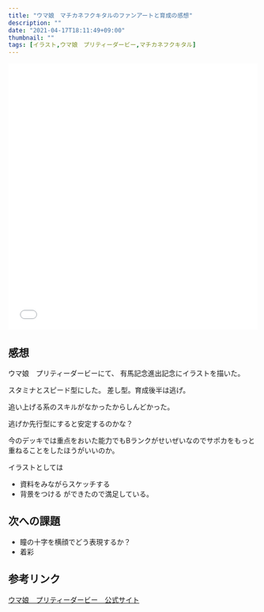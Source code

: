 ```yaml
---
title: "ウマ娘　マチカネフクキタルのファンアートと育成の感想"
description: ""
date: "2021-04-17T18:11:49+09:00"
thumbnail: ""
tags: [イラスト,ウマ娘　プリティーダービー,マチカネフクキタル]
---
```


<div style="max-width: 722px;"><div style="left: 0; width: 100%; height: 0; position: relative; padding-bottom: 106.9767%;"><iframe src="//cdn.iframe.ly/api/iframe?url=https%3A%2F%2Fwww.pixiv.net%2Fartworks%2F89205759&amp;key=a821177d432254580d038725ee2ff7a1" style="border: 0; top: 0; left: 0; width: 100%; height: 100%; position: absolute;" allowfullscreen></iframe></div></div>

## 感想
ウマ娘　プリティーダービーにて、
有馬記念進出記念にイラストを描いた。

スタミナとスピード型にした。
差し型。育成後半は逃げ。

追い上げる系のスキルがなかったからしんどかった。

逃げか先行型にすると安定するのかな？

今のデッキでは重点をおいた能力でもBランクがせいぜいなのでサポカをもっと重ねることをしたほうがいいのか。

イラストとしては
- 資料をみながらスケッチする
- 背景をつける
ができたので満足している。

## 次への課題
- 瞳の十字を横顔でどう表現するか？
- 着彩

## 参考リンク
[ウマ娘　プリティーダービー　公式サイト](https://umamusume.jp)